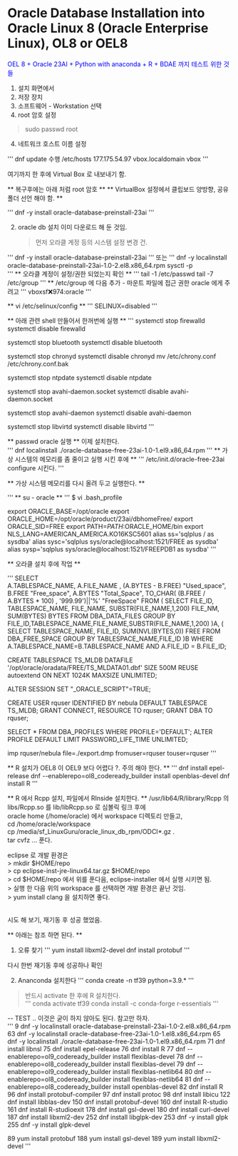 # Oracle Database Installation into Oracle Linux 8 (Oracle Enterprise Linux), OL8 or OEL8
<span style="color:blue"> OEL 8 + Oracle 23AI + Python with anaconda + R + BDAE 까지 테스트 위한 것들 </span>

1.  설치 화면에서
   1. 저장 장치
   2. 소프트웨어 - Workstation 선택
   3. root 암호 설정
   > sudo passwd root
   4. 네트워크 호스트 이름 설정

   '''
   dnf update 수행
   /etc/hosts 
   177.175.54.97 vbox.localdomain vbox
   '''
   
   여기까지 한 후에 Virtual Box 로 내보내기 함.
   
   
** 복구후에는 아래 처럼 root 암호 **
** VirtualBox 설정에서 클립보드 양방향, 공유 폴더 선언 해야 함. **

'''
dnf -y install oracle-database-preinstall-23ai
'''

2. oracle db 설치
   이미 다운로드 해 둔 것임.
   > 먼저 오라클 계정 등의 시스템 설정 변경 건.
   > 
'''
dnf -y install oracle-database-preinstall-23ai
'''
또는
'''
dnf -y localinstall oracle-database-preinstall-23ai-1.0-2.el8.x86_64.rpm
sysctl -p    
'''
** 오라클 계정이 설정/권한 되었는지 확인 **
'''
tail -1 /etc/passwd
tail -7 /etc/group
'''
** /etc/group 에 다음 추가 - 마운트 파일에 접근 권한 oracle 에게 주려고
'''
vboxsf:x:974:oracle
'''

** vi /etc/selinux/config **
'''
SELINUX=disabled
'''

** 아래 관련 shell 만들어서 한꺼번에 실행 **
'''
systemctl stop firewalld
systemctl disable firewalld
 
systemctl stop bluetooth
systemctl disable bluetooth
 
systemctl stop chronyd
systemctl disable chronyd
mv /etc/chrony.conf /etc/chrony.conf.bak
 
systemctl stop ntpdate
systemctl disable ntpdate
 
systemctl stop avahi-daemon.socket
systemctl disable avahi-daemon.socket
 
systemctl stop avahi-daemon
systemctl disable avahi-daemon
 
systemctl stop libvirtd
systemctl disable libvirtd
'''


** passwd oracle 실행 **
이제 설치한다.<br>
'''
dnf localinstall ./oracle-database-free-23ai-1.0-1.el9.x86_64.rpm
'''
** 가상 시스템의 메모리를 좀 줄이고 실행 시킨 후에 **
'''
/etc/init.d/oracle-free-23ai configure 시킨다.
'''

** 가상 시스템 메모리를 다시 올려 두고 실행한다. **

'''
** su - oracle **
'''
$ vi .bash_profile 

export ORACLE_BASE=/opt/oracle
export ORACLE_HOME=/opt/oracle/product/23ai/dbhomeFree/
export ORACLE_SID=FREE
export PATH=$PATH:$ORACLE_HOME/bin
export NLS_LANG=AMERICAN_AMERICA.KO16KSC5601
alias ss='sqlplus / as sysdba'
alias sysc='sqlplus sys/oracle@localhost:1521/FREE as sysdba'
alias sysp='sqlplus sys/oracle@localhost:1521/FREEPDB1 as sysdba'
'''


** 오라클 설치 후에 작업 **

'''
SELECT    
	A.TABLESPACE_NAME,
	A.FILE_NAME ,
	(A.BYTES - B.FREE)    "Used_space",
	B.FREE                "Free_space",
	A.BYTES               "Total_Space",
	TO_CHAR( (B.FREE / A.BYTES * 100) , '999.99')||'%' "FreeSpace"
	FROM
	(
	    SELECT FILE_ID,
	    TABLESPACE_NAME,
	    FILE_NAME,
	    SUBSTR(FILE_NAME,1,200) FILE_NM,
	    SUM(BYTES) BYTES
	    FROM DBA_DATA_FILES
	    GROUP BY FILE_ID,TABLESPACE_NAME,FILE_NAME,SUBSTR(FILE_NAME,1,200)
	)A,
	(
	    SELECT TABLESPACE_NAME,
	    FILE_ID,
	    SUM(NVL(BYTES,0)) FREE
	    FROM DBA_FREE_SPACE
	    GROUP BY TABLESPACE_NAME,FILE_ID
	)B
	WHERE A.TABLESPACE_NAME=B.TABLESPACE_NAME
	AND A.FILE_ID = B.FILE_ID;
	
CREATE TABLESPACE TS_MLDB 
DATAFILE '/opt/oracle/oradata/FREE/TS_MLDATA01.dbf'
SIZE 500M REUSE
autoextend ON NEXT 1024K
MAXSIZE UNLIMITED;

ALTER SESSION SET "_ORACLE_SCRIPT"=TRUE;

CREATE USER rquser IDENTIFIED BY nebula DEFAULT TABLESPACE TS_MLDB;
GRANT CONNECT, RESOURCE TO rquser;
GRANT DBA TO rquser;


SELECT * FROM DBA_PROFILES WHERE PROFILE='DEFAULT';
ALTER PROFILE DEFAULT LIMIT PASSWORD_LIFE_TIME UNLIMITED;


imp rquser/nebula file=./export.dmp fromuser=rquser touser=rquser
'''

**  R 설치가 OEL8 이 OEL9 보다 어렵다 ?. 주의 해야 한다. **
'''
dnf install epel-release
dnf --enablerepo=ol8_codeready_builder install openblas-devel
dnf install R
'''

** R 에서 Rcpp 설치, 파일에서 RInside 설치한다. **
/usr/lib64/R/library/Rcpp 의 libs/Rcpp.so 를 lib/libRcpp.so 로 심볼릭 링크 후에<br>
oracle home (/home/oracle) 에서 workspace 디렉토리 만들고,<br>
    cd /home/oracle/workspace<br>
    cp /media/sf_LinuxGuru/oracle_linux_db_rpm/ODCI*.gz .<br>
    tar cvfz ... 푼다.<br>
	
eclipse 로 개발 환경은 <br>
    > mkdir $HOME/repo<br>
	> cp eclipse-inst-jre-linux64.tar.gz $HOME/repo<br>
	> cd $HOME/repo 에서 위를 푼다음, eclipse-installer 에서 실행 시키면 됨.<br>
	> 실행 한 다음 위의 workspace 를 선택하면 개발 환경은 끝난 것임.<br>
	> yum install clang 을 설치하면 좋다.<br><br>
	
	
	
시도 해 보기, 재기동 후 성공 했었음.<br>




** 아래는 참조 하면 된다.  **

1. 오류 찾기
'''
yum install libxml2-devel
dnf install protobuf
'''

다시 한번 재기동 후에 성공하나 확인


2. Ananconda 설치한다
   '''
conda create -n tf39 python=3.9.*
'''

> 반드시 activate 한 후에 R 설치한다.<br>
'''
conda activate tf39
conda install -c conda-forge r-essentials
'''

-- TEST .. 이것은 굳이 하지 않아도 된다.  참고만 하자. <br>
'''
    9  dnf -y localinstall oracle-database-preinstall-23ai-1.0-2.el8.x86_64.rpm
   63  dnf -y localinstall oracle-database-free-23ai-1.0-1.el8.x86_64.rpm
   65  dnf -y localinstall ./oracle-database-free-23ai-1.0-1.el9.x86_64.rpm
   71  dnf install libnsl
   75  dnf install epel-release
   76  dnf install R
   77  dnf --enablerepo=ol9_codeready_builder install flexiblas-devel
   78  dnf --enablerepo=ol8_codeready_builder install flexiblas-devel
   79  dnf --enablerepo=ol9_codeready_builder install flexiblas-netlib64
   80  dnf --enablerepo=ol8_codeready_builder install flexiblas-netlib64
   81  dnf --enablerepo=ol8_codeready_builder install openblas-devel
   82  dnf install R
   96  dnf install protobuf-compiler
   97  dnf install protoc
   98  dnf install libicu
  122  dnf install libblas-dev
  150  dnf install protobuf-devel
  160  dnf install R-studio
  161  dnf install R-studioexit
  178  dnf install gsl-devel
  180  dnf install curl-devel
  187  dnf install libxml2-dev
  252  dnf install libglpk-dev
  253  dnf -y install glpk
  255  dnf -y install glpk-devel

   89  yum install protobuf
  188  yum install gsl-devel
  189  yum install libxml2-devel
'''
